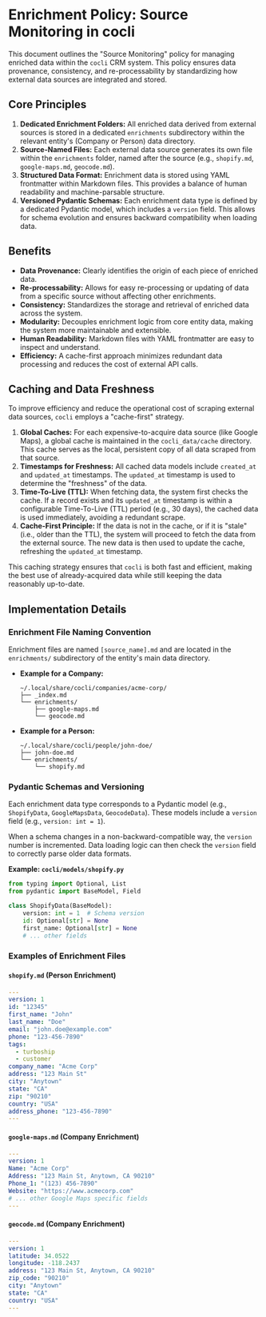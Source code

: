 # Enrichment Policy: Source Monitoring in cocli

This document outlines the "Source Monitoring" policy for managing enriched data within the `cocli` CRM system. This policy ensures data provenance, consistency, and re-processability by standardizing how external data sources are integrated and stored.

## Core Principles

1.  **Dedicated Enrichment Folders:** All enriched data derived from external sources is stored in a dedicated `enrichments` subdirectory within the relevant entity's (Company or Person) data directory.
2.  **Source-Named Files:** Each external data source generates its own file within the `enrichments` folder, named after the source (e.g., `shopify.md`, `google-maps.md`, `geocode.md`).
3.  **Structured Data Format:** Enrichment data is stored using YAML frontmatter within Markdown files. This provides a balance of human readability and machine-parsable structure.
4.  **Versioned Pydantic Schemas:** Each enrichment data type is defined by a dedicated Pydantic model, which includes a `version` field. This allows for schema evolution and ensures backward compatibility when loading data.

## Benefits

*   **Data Provenance:** Clearly identifies the origin of each piece of enriched data.
*   **Re-processability:** Allows for easy re-processing or updating of data from a specific source without affecting other enrichments.
*   **Consistency:** Standardizes the storage and retrieval of enriched data across the system.
*   **Modularity:** Decouples enrichment logic from core entity data, making the system more maintainable and extensible.
*   **Human Readability:** Markdown files with YAML frontmatter are easy to inspect and understand.
*   **Efficiency:** A cache-first approach minimizes redundant data processing and reduces the cost of external API calls.

## Caching and Data Freshness

To improve efficiency and reduce the operational cost of scraping external data sources, `cocli` employs a "cache-first" strategy.

1.  **Global Caches:** For each expensive-to-acquire data source (like Google Maps), a global cache is maintained in the `cocli_data/cache` directory. This cache serves as the local, persistent copy of all data scraped from that source.
2.  **Timestamps for Freshness:** All cached data models include `created_at` and `updated_at` timestamps. The `updated_at` timestamp is used to determine the "freshness" of the data.
3.  **Time-To-Live (TTL):** When fetching data, the system first checks the cache. If a record exists and its `updated_at` timestamp is within a configurable Time-To-Live (TTL) period (e.g., 30 days), the cached data is used immediately, avoiding a redundant scrape.
4.  **Cache-First Principle:** If the data is not in the cache, or if it is "stale" (i.e., older than the TTL), the system will proceed to fetch the data from the external source. The new data is then used to update the cache, refreshing the `updated_at` timestamp.

This caching strategy ensures that `cocli` is both fast and efficient, making the best use of already-acquired data while still keeping the data reasonably up-to-date.

## Implementation Details

### Enrichment File Naming Convention

Enrichment files are named `[source_name].md` and are located in the `enrichments/` subdirectory of the entity's main data directory.

*   **Example for a Company:**
    ```
    ~/.local/share/cocli/companies/acme-corp/
    ├── _index.md
    └── enrichments/
        ├── google-maps.md
        └── geocode.md
    ```

*   **Example for a Person:**
    ```
    ~/.local/share/cocli/people/john-doe/
    ├── john-doe.md
    └── enrichments/
        └── shopify.md
    ```

### Pydantic Schemas and Versioning

Each enrichment data type corresponds to a Pydantic model (e.g., `ShopifyData`, `GoogleMapsData`, `GeocodeData`). These models include a `version` field (e.g., `version: int = 1`).

When a schema changes in a non-backward-compatible way, the `version` number is incremented. Data loading logic can then check the `version` field to correctly parse older data formats.

**Example: `cocli/models/shopify.py`**
```python
from typing import Optional, List
from pydantic import BaseModel, Field

class ShopifyData(BaseModel):
    version: int = 1  # Schema version
    id: Optional[str] = None
    first_name: Optional[str] = None
    # ... other fields
```

### Examples of Enrichment Files

#### `shopify.md` (Person Enrichment)

```yaml
---
version: 1
id: "12345"
first_name: "John"
last_name: "Doe"
email: "john.doe@example.com"
phone: "123-456-7890"
tags:
  - turboship
  - customer
company_name: "Acme Corp"
address: "123 Main St"
city: "Anytown"
state: "CA"
zip: "90210"
country: "USA"
address_phone: "123-456-7890"
---
```

#### `google-maps.md` (Company Enrichment)

```yaml
---
version: 1
Name: "Acme Corp"
Address: "123 Main St, Anytown, CA 90210"
Phone_1: "(123) 456-7890"
Website: "https://www.acmecorp.com"
# ... other Google Maps specific fields
---
```

#### `geocode.md` (Company Enrichment)

```yaml
---
version: 1
latitude: 34.0522
longitude: -118.2437
address: "123 Main St, Anytown, CA 90210"
zip_code: "90210"
city: "Anytown"
state: "CA"
country: "USA"
---
```
